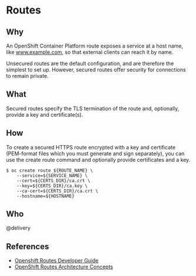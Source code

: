 # Routes

## Why

An OpenShift Container Platform route exposes a service at a host name, like www.example.com, so that external clients can reach it by name.

Unsecured routes are the default configuration, and are therefore the simplest to set up. However, secured routes offer security for connections to remain private. 

## What

Secured routes specify the TLS termination of the route and, optionally, provide a key and certificate(s).

## How

To create a secured HTTPS route encrypted with a key and certificate (PEM-format files which you must generate and sign separately), you can use the create route command and optionally provide certificates and a key.

```
$ oc create route ${ROUTE_NAME} \ 
    --service=${SERVICE_NAME} \
    --cert=${CERTS_DIR}/ca.crt \
    --key=${CERTS_DIR}/ca.key \
    --ca-cert=${CERTS_DIR}/ca.crt \
    --hostname=${HOSTNAME}
```

## Who

@delivery

## References

- [Openshift Routes Developer Guide](https://docs.openshift.com/container-platform/3.5/dev_guide/routes.html)
- [OpenShift Routes Architecture Concepts](https://docs.openshift.com/container-platform/3.5/architecture/core_concepts/routes.html)